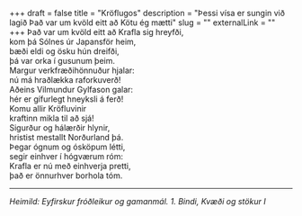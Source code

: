 +++
draft = false
title = "Kröflugos"
description = "Þessi vísa er sungin við lagið Það var um kvöld eitt að Kötu ég mætti"
slug = ""
externalLink = ""
+++
Það var um kvöld eitt að Krafla sig hreyfði,  
kom þá Sólnes úr Japansför heim,  
bæði eldi og ösku hún dreifði,  
þá var orka í gusunum þeim.  
Margur verkfræðihönnuður hjalar:  
nú má hraðlækka raforkuverð!  
Aðeins Vilmundur Gylfason galar:  
hér er gífurlegt hneyksli á ferð!  
Komu allir Kröfluvinir  
kraftinn mikla til að sjá!  
Sigurður og hálærðir hlynir,  
hristist mestallt Norðurland þá.  
Þegar ógnum og ósköpum létti,  
segir einhver í hógværum róm:  
Krafla er nú með einhverja pretti,  
það er önnurhver borhola tóm.  

- - - -

_Heimild: Eyfirskur fróðleikur og gamanmál. 1. Bindi, Kvæði og stökur I_
